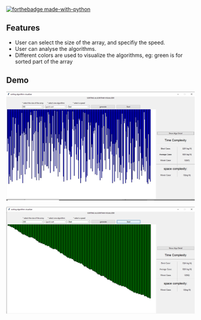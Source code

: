 [![forthebadge made-with-python](https://forthebadge.com/images/badges/made-with-python.svg)](https://www.python.org/)
<br>


## Features
- User can select the size of the array, and specifiy the speed.
- User can analyse the algorithms.
- Different colors are used to visualize the algorithms, eg: green is for sorted part of the array


## Demo
![](image_1.png)

![](image_2.png)
